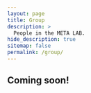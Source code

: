 ```yaml
---
layout: page
title: Group
description: >
  People in the META LAB.
hide_description: true
sitemap: false
permalink: /group/
---
```


## Coming soon!

